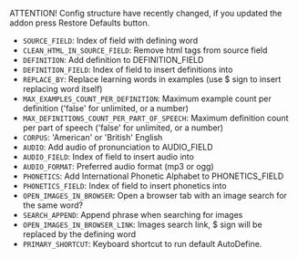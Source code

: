 ATTENTION!
Config structure have recently changed, if you updated the addon press Restore Defaults button.

* `SOURCE_FIELD`: Index of field with defining word
* `CLEAN_HTML_IN_SOURCE_FIELD`: Remove html tags from source field
* `DEFINITION`: Add definition to DEFINITION_FIELD
* `DEFINITION_FIELD`: Index of field to insert definitions into
* `REPLACE_BY`: Replace learning words in examples (use $ sign to insert replacing word itself)
* `MAX_EXAMPLES_COUNT_PER_DEFINITION`: Maximum example count per definition ('false' for unlimited, or a number)
* `MAX_DEFINITIONS_COUNT_PER_PART_OF_SPEECH`: Maximum definition count per part of speech ('false' for unlimited, or a number)
* `CORPUS`: 'American' or 'British' English
* `AUDIO`: Add audio of pronunciation to AUDIO_FIELD
* `AUDIO_FIELD`: Index of field to insert audio into
* `AUDIO_FORMAT`: Preferred audio format (mp3 or ogg)
* `PHONETICS`: Add International Phonetic Alphabet to PHONETICS_FIELD
* `PHONETICS_FIELD`: Index of field to insert phonetics into
* `OPEN_IMAGES_IN_BROWSER`: Open a browser tab with an image search for the same word?
* `SEARCH_APPEND`: Append phrase when searching for images
* `OPEN_IMAGES_IN_BROWSER_LINK`: Images search link, $ sign will be replaced by the defining word
* `PRIMARY_SHORTCUT`: Keyboard shortcut to run default AutoDefine.





